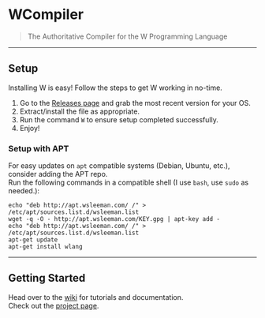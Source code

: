 # WCompiler  
>	The Authoritative Compiler for the W Programming Language  
---  
##	Setup  
Installing W is easy! Follow the steps to get W working in no-time.  
  1. Go to the [Releases page](https://github.com/wessupermare/WCompiler/releases) and grab the most recent version for your OS.  
  2. Extract/install the file as appropriate.  
  3. Run the command `W` to ensure setup completed successfully.  
  4. Enjoy!  
  
###	Setup with APT  
For easy updates on `apt` compatible systems (Debian, Ubuntu, etc.), consider adding the APT repo.  
Run the following commands in a compatible shell (I use `bash`, use `sudo` as needed.):  
```
echo "deb http://apt.wsleeman.com/ /" > /etc/apt/sources.list.d/wsleeman.list
wget -q -O - http://apt.wsleeman.com/KEY.gpg | apt-key add -
echo "deb http://apt.wsleeman.com/ /" > /etc/apt/sources.list.d/wsleeman.list
apt-get update
apt-get install wlang
```  
---  
##  Getting Started  
Head over to the [wiki](https://github.com/wessupermare/WCompiler/wiki) for tutorials and documentation.  
Check out the [project page](https://wsleeman.com/projects/w).  

